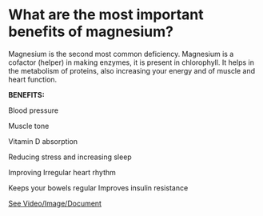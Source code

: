 # What are the most important benefits of magnesium?

Magnesium is the second most common deficiency. Magnesium is a cofactor (helper) in making enzymes, it is present in chlorophyll. It helps in the metabolism of proteins, also increasing your energy and of muscle and heart function.

**BENEFITS:**

Blood pressure

Muscle tone

Vitamin D absorption

Reducing stress and increasing sleep

Improving Irregular heart rhythm

Keeps your bowels regular Improves insulin resistance

 [See Video/Image/Document](https://hls-player.drberg.com/asset?path=migrated-assets/the-benefits-of-magnesium-drberg-on-magnesium-deficiency)
